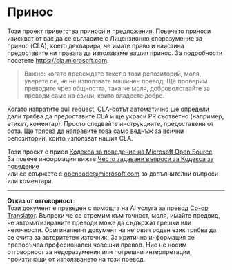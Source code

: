 <!--
CO_OP_TRANSLATOR_METADATA:
{
  "original_hash": "977ec5266dfd78ad1ce2bd8d46fccbda",
  "translation_date": "2025-09-04T23:15:28+00:00",
  "source_file": "CONTRIBUTING.md",
  "language_code": "bg"
}
-->
# Принос

Този проект приветства приноси и предложения. Повечето приноси изискват от вас да се съгласите с Лицензионно споразумение за принос (CLA), което декларира, че имате право и наистина предоставяте ни правата да използваме вашия принос. За подробности посетете https://cla.microsoft.com.

> Важно: когато превеждате текст в този репозиторий, моля, уверете се, че не използвате машинен превод. Ще проверим преводите чрез общността, така че моля, доброволствайте за преводи само на езици, които владеете добре.

Когато изпратите pull request, CLA-ботът автоматично ще определи дали трябва да предоставите CLA и ще украси PR съответно (например, етикет, коментар). Просто следвайте инструкциите, предоставени от бота. Ще трябва да направите това само веднъж за всички репозитории, които използват нашия CLA.

Този проект е приел [Кодекса за поведение на Microsoft Open Source](https://opensource.microsoft.com/codeofconduct/).  
За повече информация вижте [Често задавани въпроси за Кодекса за поведение](https://opensource.microsoft.com/codeofconduct/faq/)  
или се свържете с [opencode@microsoft.com](mailto:opencode@microsoft.com) за допълнителни въпроси или коментари.

---

**Отказ от отговорност**:  
Този документ е преведен с помощта на AI услуга за превод [Co-op Translator](https://github.com/Azure/co-op-translator). Въпреки че се стремим към точност, моля, имайте предвид, че автоматизираните преводи може да съдържат грешки или неточности. Оригиналният документ на неговия роден език трябва да се счита за авторитетен източник. За критична информация се препоръчва професионален човешки превод. Ние не носим отговорност за недоразумения или погрешни интерпретации, произтичащи от използването на този превод.